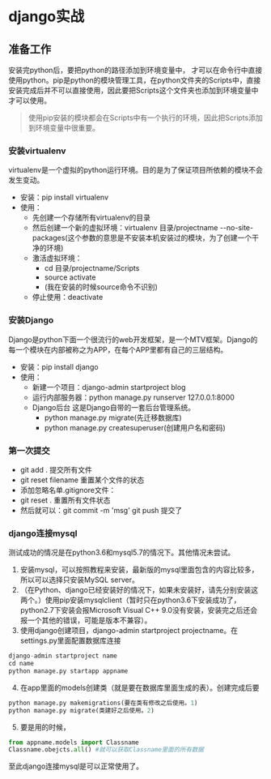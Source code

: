 # django实战
## 准备工作
安装完python后，要把python的路径添加到环境变量中， 才可以在命令行中直接使用python。pip是python的模块管理工具，在python文件夹的Scripts中，直接安装完成后并不可以直接使用，因此要把Scripts这个文件夹也添加到环境变量中才可以使用。
>使用pip安装的模块都会在Scripts中有一个执行的环境，因此把Scripts添加到环境变量中很重要。
### 安装virtualenv
virtualenv是一个虚拟的python运行环境。目的是为了保证项目所依赖的模块不会发生变动。
- 安装：pip install virtualenv
- 使用：
    - 先创建一个存储所有virtualenv的目录
    - 然后创建一个新的虚拟环境：virtualenv 目录/projectname --no-site-packages(这个参数的意思是不安装本机安装过的模块，为了创建一个干净的环境)
    - 激活虚拟环境：
        - cd 目录/projectname/Scripts
        - source activate
        - (我在安装的时候source命令不识别)
    - 停止使用：deactivate
### 安装Django
Django是python下面一个很流行的web开发框架，是一个MTV框架。Django的每一个模块在内部被称之为APP，在每个APP里都有自己的三层结构。
- 安装：pip install django
- 使用：
    - 新建一个项目：django-admin startproject blog
    - 运行内部服务器：python manage.py runserver 127.0.0.1:8000
    - Django后台
    这是Django自带的一套后台管理系统。
        - python manage.py migrate(先迁移数据库)
        - python manage.py createsuperuser(创建用户名和密码)
### 第一次提交
- git add . 提交所有文件
- git reset filename    重置某个文件的状态
- 添加忽略名单.gitignore文件：
- git reset .   重置所有文件状态
- 然后就可以：git commit -m 'msg'     git push    提交了

### django连接mysql
测试成功的情况是在python3.6和mysql5.7的情况下。其他情况未尝试。
1. 安装mysql，可以按照教程来安装，最新版的mysql里面包含的内容比较多，所以可以选择只安装MySQL server。
2. （在Python、django已经安装好的情况下，如果未安装好，请先分别安装这两个。）使用pip安装mysqlclient（暂时只在python3.6下安装成功了，python2.7下安装会报Microsoft Visual C++ 9.0没有安装，安装完之后还会报一个其他的错误，可能是版本不兼容）。
3. 使用django创建项目，django-admin startproject projectname。在settings.py里面配置数据库连接
```python
django-admin startproject name
cd name
python manage.py startapp appname
```
4. 在app里面的models创建类（就是要在数据库里面生成的表）。创建完成后要
```python
python manage.py makemigrations(要在类有修改之后使用。1)
python manage.py migrate(类建好之后使用。2)
```
5. 要是用的时候，
```python
from appname.models import Classname
Classname.obejcts.all() #就可以获取Classname里面的所有数据
```
至此django连接mysql是可以正常使用了。
